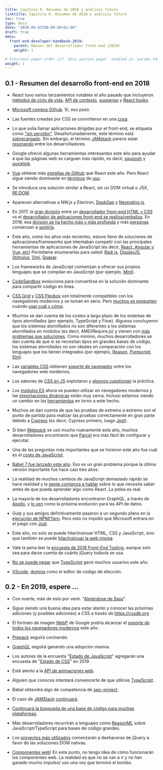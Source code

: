 ```yaml
---
title: Capítulo 0. Resumen de 2018 y análisis futuro
linktitle: Capítulo 0. Resumen de 2018 y análisis futuro
toc: true
type: docs
date: "2020-09-03T00:00:00+01:00"
draft: true
menu:
  front-end-developer-handbook-2019:
    parent: Manual del desarrollador front-end (2019)
    weight: 1

# Prev/next pager order (if `docs_section_pager` enabled in `params.toml`)
weight: 1
---
```



## 0.1 - Resumen del desarrollo front-end en 2018

- React tuvo varios lanzamientos notables el año pasado que incluyeron [métodos de ciclo de vida](https://reactjs.org/blog/2018/03/29/react-v-16-3.html#component-lifecycle-changes), [API de contexto](https://reactjs.org/blog/2018/03/29/react-v-16-3.html#official-context-api), [suspenso](https://reactjs.org/docs/react-api.html#reactsuspense) y [React hooks](https://reactjs.org/docs/hooks-intro.html).

- [Microsoft compra Github](https://news.microsoft.com/2018/06/04/microsoft-to-acquire-github-for-7-5-billion/). Sí, eso pasó.

- Las fuentes creadas por CSS se convirtieron en una [cosa](https://yusugomori.com/projects/css-sans/).

- Lo que solía llamar aplicaciones dirigidas por el front-end, se etiqueta como ["sin servidor"](https://thepowerofserverless.info/). Desafortunadamente, este término está [sobrecargado](https://frontendmasters.com/books/front-end-handbook/2019/owler.com/articles/serverless.html). Sin embargo, el término [JAMstack](https://jamstack.org/) parece estar [resonando](https://jamstackconf.com/nyc/) entre los desarrolladores.

- Google ofreció algunas herramientas interesantes este año para ayudar a que las páginas web se carguen más rápido, es decir, [squoosh](https://github.com/GoogleChromeLabs/squoosh/) y [quicklink](https://github.com/GoogleChromeLabs/quicklink).

- [Vue](https://risingstars.js.org/2018/en/#section-framework) obtiene más [estrellas de Github](https://hasvuepassedreactyet.surge.sh/) que React este año. Pero React sigue siendo dominante en [términos](https://2018.stateofjs.com/front-end-frameworks/overview/) de [uso](https://www.npmjs.com/browse/depended).

- Se introduce una solución similar a React, sin un DOM virtual o JSX, [RE:DOM](https://github.com/redom/redom).

- Aparecen alternativas a NW.js y Electron, [DeskGap](https://deskgap.com/) y [Neutralino.js](https://neutralino.js.org/).

- En 2017, la [gran división](https://medium.com/@jerrylowm/the-death-of-front-end-developers-803a95e0f411) entre un [desarrollador front-end HTML y CSS](https://medium.com/@mandy.michael/is-there-any-value-in-people-who-cannot-write-javascript-d0a66b16de06) vs el [desarrollador de aplicaciones front-end se realiza/verbaliza](https://css-tricks.com/the-great-divide/). En 2018, esa [división se ha hecho más y más profunda](https://css-tricks.com/the-great-divide/) y más [personas](https://rachelandrew.co.uk/archives/2019/01/30/html-css-and-our-vanishing-industry-entry-points/) comienzan a [sentirla](https://justmarkup.com/log/2018/11/just-markup/).

- Este año, como los años más recientes, estuvo lleno de soluciones de aplicaciones/frameworks que intentaban competir con las principales herramientas de aplicaciones de JavaScript (es decir, [React, Angular y Vue, etc](https://stateofjs.com/2017/front-end/results)) Permítame enumerarlas para usted: [Radi.js](https://radi.js.org/), [DisplayJS](https://display.js.org/), [Stimulus](https://stimulusjs.org/), [Omi](https://github.com/Tencent/omi), [Quasar](https://quasar-framework.org/).

- Los frameworks de JavaScript comienzan a ofrecer sus propios lenguajes que se compilan en JavaScript (por ejemplo, [Mint](https://www.mint-lang.com/)).

- [CodeSandbox](https://codesandbox.io/) evoluciona para convertirse en la solución dominante para compartir código en línea.

- [CSS Grid](https://cssgridgarden.com/) y [CSS Flexbox](https://flexboxfroggy.com/) son totalmente compatibles con los navegadores modernos y se toman en serio. Pero [muchos se preguntan](https://www.youtube.com/watch?v=hs3piaN4b5I) cuándo [usar cuál y cómo](https://css-irl.info/to-grid-or-to-flex/).

- Muchos se dan cuenta de los costos a largo plazo de los sistemas de tipos atornillados (por ejemplo, TypeScript y Flow). Algunos concluyeron que los sistemas atornillados no son diferentes a los sistemas atornillados en módulos (es decir, AMD/Require.js) y vienen con [más problemas que soluciones](https://medium.com/javascript-scene/the-typescript-tax-132ff4cb175b). Como mínimo, muchos desarrolladores se dan cuenta de que si se necesitan tipos en grandes bases de código, los sistemas atornillados no son ideales en comparación con los lenguajes que los tienen integrados (por ejemplo, [Reason](https://reasonml.github.io/), [Purescript](http://www.purescript.org/), [Elm](https://elm-lang.org/)).

- Las [variables CSS](https://developer.mozilla.org/en-US/docs/Web/CSS/Using_CSS_variables) obtienen [soporte de navegador](https://caniuse.com/#feat=css-variables) entre los navegadores web modernos.

- Los sabores de [CSS en JS](http://michelebertoli.github.io/css-in-js/) explotaron y [algunos cuestionan](http://bradfrost.com/blog/link/whats-wrong-with-css-in-js/) la práctica.

- Los [módulos ES](https://caniuse.com/#search=modules) ahora se pueden utilizar en navegadores modernos y las [importaciones dinámicas](https://developers.google.com/web/updates/2017/11/dynamic-import#dynamic)
están muy cerca. Incluso estamos viendo un cambio en las [herramientas](https://www.pikapkg.com/blog/introducing-pika-pack/) en torno a este hecho.

- Muchos se dan cuenta de que las pruebas de extremo a extremo son el punto de partida para realizar las pruebas correctamente en gran parte debido a [Cypress](https://www.cypress.io/how-it-works/) (es decir, Cypress primero, luego [Jest](https://jestjs.io/)).

- Si bien [Webpack](https://webpack.js.org/) se usó mucho nuevamente este año, muchos desarrolladores encontraron que [Parcel](https://github.com/parcel-bundler/parcel) era más fácil de configurar y ejecutar.

- Una de las preguntas más importantes que se hicieron este año fue cuál es el [costo de JavaScript](https://medium.com/@addyosmani/the-cost-of-javascript-in-2018-7d8950fbb5d4).

- [Babel 7 fue lanzado este año](https://babeljs.io/blog/2018/08/27/7.0.0). Eso es un gran problema porque la última versión importante fue hace casi tres años.

- La realidad de muchos cambios de JavaScript demasiado rápido se hace realidad y la [gente comienza a hablar](https://www.robinwieruch.de/javascript-fundamentals-react-requirements/) sobre lo que necesita saber antes de que pueda aprender algo como React. La pelea es real.

- La mayoría de los desarrolladores encontraron GraphQL, a través de [Apollo](https://www.apollographql.com/), y [lo ven](https://blog.bitsrc.io/why-does-everyone-love-graphql-17de7f99f05a) como la próxima evolución para las API de datos.

- Gulp y sus amigos definitivamente pasaron a un segundo plano en la [ejecución de NPM/Yarn](https://css-tricks.com/why-npm-scripts/). Pero esto no impidió que Microsoft entrara en el juego con [Just](https://github.com/Microsoft/just).

- Este año, no solo se puede hilar/insinuar HTML, CSS y JavaScript, sino que también se puede [hilar/insinuar la web misma](https://webhint.io/).

- Vale la pena leer la [encuesta de 2018 Front-End Tooling](https://ashleynolan.co.uk/blog/frontend-tooling-survey-2018-results), aunque solo sea para darse cuenta de cuánto jQuery todavía se usa.

- [No se puede negar](https://2018.stateofjs.com/javascript-flavors/typescript/) que [TypeScript](https://www.typescriptlang.org/) ganó muchos usuarios este año.

- [VScode](https://code.visualstudio.com/), [domina](https://triplebyte.com/blog/editor-report-the-rise-of-visual-studio-code) como el editor de código de elección.

## 0.2 - En 2019, espere ...

- Con suerte, más de esto por venir. "[Alejándose de Sass](https://cathydutton.co.uk/posts/why-i-stopped-using-sass/)".

- Sigue siendo una buena idea para estar atento y conocer las próximas adiciones (y posibles adiciones) a CSS a través de https://cssdb.org

- El formato de imagen [WebP](https://developers.google.com/speed/webp/) de Google podría alcanzar el [soporte de todos los navegadores modernos](https://caniuse.com/#feat=webp) este año.

- [Prepack](https://prepack.io/) seguirá cocinando.

- [GraphQL](https://graphql.org/) seguirá ganando una adopción masiva.

- Los autores de la encuesta "[Estado de JavaScript](https://stateofjs.com/)" agregarán una encuesta de "[Estado de CSS](https://stateofcss.com/)" en 2019.

- Esté atento a la [API de animaciones web](https://caniuse.com/#feat=web-animation).

- Alguien que conoces intentará convencerte de que utilices [TypeScript](https://www.typescriptlang.org/).

- Babel obtendrá algo de competencia de [swc-project](https://github.com/swc-project/swc).

- El caso de [JAMStack](https://jamstack.org/) [continuará](https://jamstackconf.com/nyc/).

- [Continuará la búsqueda de una base de código para muchas plataformas](https://quasar-framework.org/).

- Más desarrolladores recurrirán a lenguajes como [ReasonML](https://www.imaginarycloud.com/blog/reasonml-react-as-first-intended/) sobre JavaScript/TypeScript para bases de código grandes.

- Los [proyectos más utilizados](https://github.com/twbs/bootstrap/pull/23586) comenzarán a deshacerse de jQuery a favor de las soluciones DOM nativas.

- [Componentes web](https://developer.mozilla.org/en-US/docs/Web/Web_Components)! En este punto, no tengo idea de cómo funcionarán los componentes web. La realidad es que no se van a ir y no han ganado mucho impulso/ uso una vez que terminó el bombo.
